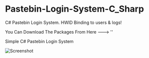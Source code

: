 # Pastebin-Login-System-C_Sharp
C# Pastebin Login System. HWID Binding to users &amp; logs!

You Can Download The Packages From Here ---> ''

Simple C# Pastebin Login System


![Screenshot](screenshot.png)
